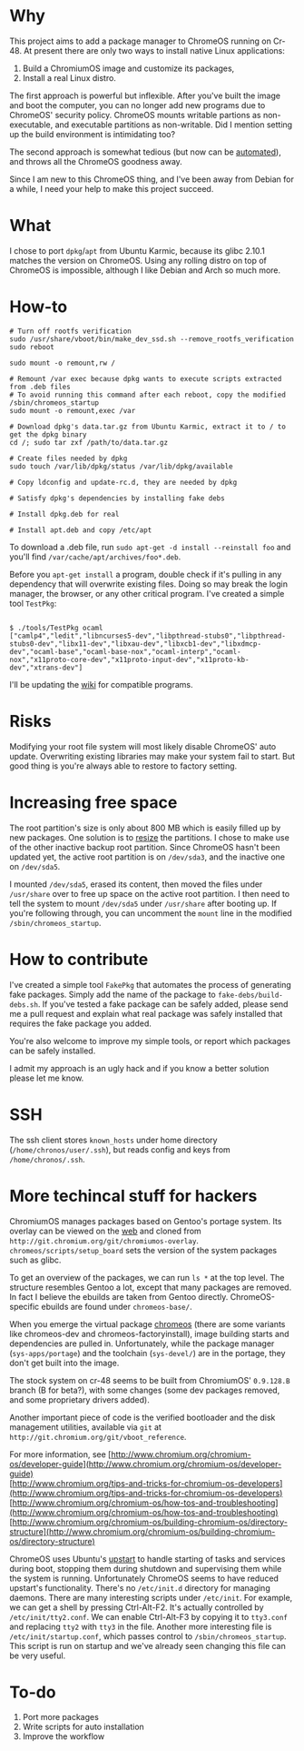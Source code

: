 # Why
This project aims to add a package manager to ChromeOS running on
Cr-48. At present there are only two ways to install native Linux
applications:  
1. Build a ChromiumOS image and customize its packages,  
2. Install a real Linux distro.

The first approach is powerful but inflexible. After you've built the
image and boot the computer, you can no longer add new programs due to
ChromeOS' security policy. ChromeOS mounts writable partions as
non-executable, and executable partitions as non-writable. Did I
mention setting up the build environment is intimidating too?

The second approach is somewhat tedious (but now can be [automated](http://chromeos-cr48.blogspot.com/2010/12/easy-way-to-install-ubuntu-on-your-cr.html)), and throws all the ChromeOS
goodness away.

Since I am new to this ChromeOS thing, and I've been away from Debian
for a while, I need your help to make this project succeed.

# What
I chose to port `dpkg`/`apt` from Ubuntu Karmic, because its glibc
2.10.1 matches the version on ChromeOS. Using any rolling distro on
top of ChromeOS is impossible, although I like Debian and Arch so much
more.

# How-to
<pre><code># Turn off rootfs verification
sudo /usr/share/vboot/bin/make_dev_ssd.sh --remove_rootfs_verification
sudo reboot

sudo mount -o remount,rw /

# Remount /var exec because dpkg wants to execute scripts extracted from .deb files
# To avoid running this command after each reboot, copy the modified /sbin/chromeos_startup
sudo mount -o remount,exec /var

# Download dpkg's data.tar.gz from Ubuntu Karmic, extract it to / to get the dpkg binary
cd /; sudo tar zxf /path/to/data.tar.gz

# Create files needed by dpkg
sudo touch /var/lib/dpkg/status /var/lib/dpkg/available

# Copy ldconfig and update-rc.d, they are needed by dpkg

# Satisfy dpkg's dependencies by installing fake debs

# Install dpkg.deb for real

# Install apt.deb and copy /etc/apt
</code></pre>

To download a .deb file, run `sudo apt-get -d install --reinstall foo`
and you'll find `/var/cache/apt/archives/foo*.deb`.

Before you `apt-get install` a program, double check if it's pulling
in any dependency that will overwrite existing files. Doing so
may break the login manager, the browser, or any other critical
program. I've created a simple tool `TestPkg`:
<pre><code>
$ ./tools/TestPkg ocaml
["camlp4","ledit","libncurses5-dev","libpthread-stubs0","libpthread-stubs0-dev","libx11-dev","libxau-dev","libxcb1-dev","libxdmcp-dev","ocaml-base","ocaml-base-nox","ocaml-interp","ocaml-nox","x11proto-core-dev","x11proto-input-dev","x11proto-kb-dev","xtrans-dev"]
</code></pre>

I'll be updating the [wiki](https://github.com/wh5a/uoc/wiki/Compatible-Packages) for compatible programs.

# Risks
Modifying your root file system will most likely disable ChromeOS'
auto update. Overwriting existing libraries may make your system fail
to start. But good thing is you're always able to restore to factory setting.

# Increasing free space
The root partition's size is only about 800 MB which is easily filled up
by new packages. One solution is to 
[resize](http://www.chromium.org/chromium-os/developer-information-for-chrome-os-devices/cr-48-chrome-notebook-developer-information/how-to-boot-ubuntu-on-a-cr-48#TOC-Free-up-some-SSD-space-for-Ubuntu)
the partitions. I chose to make use of the other inactive backup root
partition. Since ChromeOS hasn't been updated yet, the active root
partition is on `/dev/sda3`, and the inactive one on `/dev/sda5`.

I mounted `/dev/sda5`, erased its content, then moved the files under
`/usr/share` over to free up space on the active root partition. I
then need to tell the system to mount `/dev/sda5` under `/usr/share`
after booting up. If you're following through, you can uncomment the
`mount` line in the modified `/sbin/chromeos_startup`.

# How to contribute
I've created a simple tool `FakePkg` that automates the process of
generating fake packages. Simply add the name of the package to
`fake-debs/build-debs.sh`. If you've tested a fake package can be
safely added, please send me a pull request and explain what real
package was safely installed that requires the fake package you added.

You're also welcome to improve my simple tools, or report which packages can be safely installed.

I admit my approach is an ugly hack and if you know a better solution
please let me know.

# SSH
The ssh client stores `known_hosts` under home directory (`/home/chronos/user/.ssh`),
but reads config and keys from `/home/chronos/.ssh`.

# More techincal stuff for hackers
ChromiumOS manages packages based on Gentoo's portage system. Its
overlay can be viewed on the [web](http://git.chromium.org/gitweb/)
and cloned from
`http://git.chromium.org/git/chromiumos-overlay`. `chromeos/scripts/setup_board`
sets the version of the system packages such as glibc.

To get an overview of the packages, we can run `ls *` at the top
level. The structure resembles Gentoo a lot, except that many packages
are removed. In fact I believe the ebuilds are taken from Gentoo
directly. ChromeOS-specific ebuilds are found under `chromeos-base/`.

When you emerge the virtual package
[chromeos](http://www.chromium.org/chromium-os/how-tos-and-troubleshooting/portage-build-faq#TOC-What-does-build_packages-actually-d)
(there are some variants like chromeos-dev and
chromeos-factoryinstall), image building starts and dependencies are
pulled in. Unfortunately, while the package manager (`sys-apps/portage`)
and the toolchain (`sys-devel/`) are in the portage, they don't get built into
the image.

The stock system on cr-48 seems to be built from ChromiumOS'
`0.9.128.B` branch (B for beta?), with some changes (some dev packages
removed, and some proprietary drivers added).

Another important piece of code is the verified bootloader and the disk
management utilities, available via `git` at `http://git.chromium.org/git/vboot_reference`.

For more information, see
[http://www.chromium.org/chromium-os/developer-guide](http://www.chromium.org/chromium-os/developer-guide)  
[http://www.chromium.org/tips-and-tricks-for-chromium-os-developers](http://www.chromium.org/tips-and-tricks-for-chromium-os-developers)  
[http://www.chromium.org/chromium-os/how-tos-and-troubleshooting](http://www.chromium.org/chromium-os/how-tos-and-troubleshooting)  
[http://www.chromium.org/chromium-os/building-chromium-os/directory-structure](http://www.chromium.org/chromium-os/building-chromium-os/directory-structure)

ChromeOS uses Ubuntu's [upstart](http://upstart.ubuntu.com/) to handle starting
of tasks and services during boot, stopping them during shutdown and
supervising them while the system is running. Unfortunately ChromeOS
seems to have reduced upstart's functionality. There's no `/etc/init.d` directory for managing
daemons. There are many interesting
scripts under `/etc/init`. For example, we can get a shell by pressing
Ctrl-Alt-F2. It's actually controlled by `/etc/init/tty2.conf`. We can
enable Ctrl-Alt-F3 by copying it to `tty3.conf` and replacing `tty2`
with `tty3` in the file. Another more interesting file is
`/etc/init/startup.conf`, which passes control to
`/sbin/chromeos_startup`. This script is run on startup and we've
already seen changing this file can be very useful.

# To-do
1. Port more packages
2. Write scripts for auto installation
3. Improve the workflow

